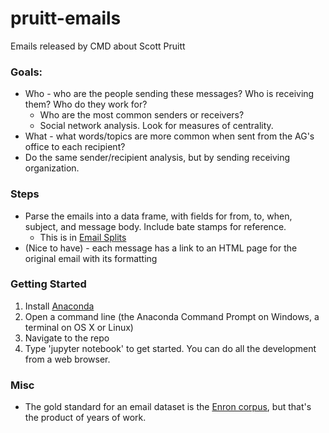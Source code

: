 # pruitt-emails
Emails released by CMD about Scott Pruitt

### Goals:

* Who - who are the people sending these messages? Who is receiving them? Who do they work for?
    * Who are the most common senders or receivers?
    * Social network analysis. Look for measures of centrality.
* What - what words/topics are more common when sent from the AG's office to each recipient? 
* Do the same sender/recipient analysis, but by sending receiving organization. 

### Steps

* Parse the emails into a data frame, with fields for from, to, when, subject, and message body. Include bate stamps for reference. 
    * This is in [Email Splits](Email%20Splits.ipynb)
* (Nice to have) - each message has a link to an HTML page for the original email with its formatting


### Getting Started

1. Install [Anaconda](https://www.continuum.io/downloads)
2. Open a command line (the Anaconda Command Prompt on Windows, a terminal on OS X or Linux)
3. Navigate to the repo
4. Type 'jupyter notebook' to get started. You can do all the development from a web browser. 


### Misc

* The gold standard for an email dataset is the [Enron corpus](https://www.cs.cmu.edu/~./enron/), but that's the product of years of work. 